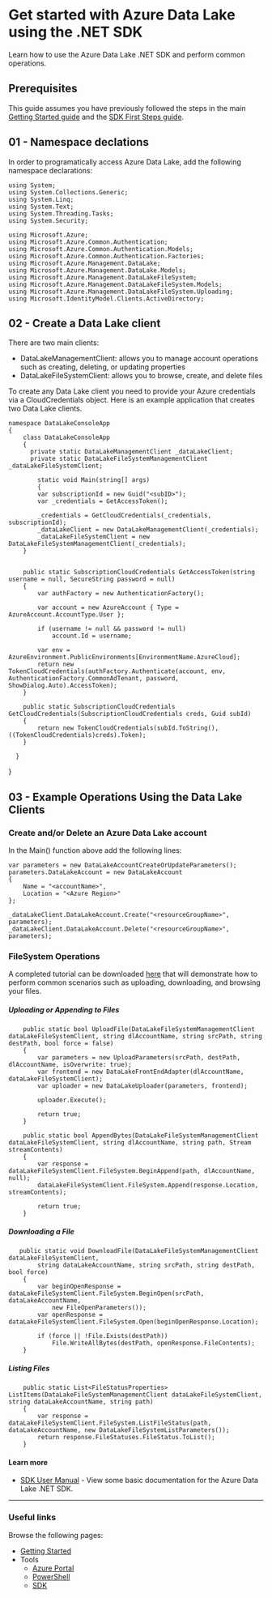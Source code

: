 # Get started with Azure Data Lake using the .NET SDK 

Learn how to use the Azure Data Lake .NET SDK and perform common operations.  

## Prerequisites

This guide assumes you have previously followed the steps in the main [Getting Started guide](../GettingStarted.md) and the [SDK First Steps guide](FirstSteps.md).

## 01 - Namespace declations
In order to programatically access Azure Data Lake, add the following namespace declarations:

    using System;
    using System.Collections.Generic;
    using System.Linq;
    using System.Text;
    using System.Threading.Tasks;
    using System.Security;
    
    using Microsoft.Azure;
    using Microsoft.Azure.Common.Authentication;
    using Microsoft.Azure.Common.Authentication.Models;
    using Microsoft.Azure.Common.Authentication.Factories;
    using Microsoft.Azure.Management.DataLake;
    using Microsoft.Azure.Management.DataLake.Models;
    using Microsoft.Azure.Management.DataLakeFileSystem;
    using Microsoft.Azure.Management.DataLakeFileSystem.Models;
    using Microsoft.Azure.Management.DataLakeFileSystem.Uploading;
    using Microsoft.IdentityModel.Clients.ActiveDirectory;

## 02 - Create a Data Lake client

There are two main clients:
* DataLakeManagementClient: allows you to manage account operations such as creating, deleting, or updating properties
* DataLakeFileSystemClient: allows you to browse, create, and delete files

To create any Data Lake client you need to provide your Azure credentials via a CloudCredentials object.  Here is an example application that creates two Data Lake clients.

    namespace DataLakeConsoleApp
    {
        class DataLakeConsoleApp
        {
          private static DataLakeManagementClient _dataLakeClient;
          private static DataLakeFileSystemManagementClient _dataLakeFileSystemClient;
          
	        static void Main(string[] args)
	        {
		    var subscriptionId = new Guid("<subID>");
		    var _credentials = GetAccessToken();

		    _credentials = GetCloudCredentials(_credentials, subscriptionId);
		    _dataLakeClient = new DataLakeManagementClient(_credentials);
		    _dataLakeFileSystemClient = new DataLakeFileSystemManagementClient(_credentials);
		}
   

        public static SubscriptionCloudCredentials GetAccessToken(string username = null, SecureString password = null)
        {
            var authFactory = new AuthenticationFactory();

            var account = new AzureAccount { Type = AzureAccount.AccountType.User };

            if (username != null && password != null)
                account.Id = username;

            var env = AzureEnvironment.PublicEnvironments[EnvironmentName.AzureCloud];
            return new TokenCloudCredentials(authFactory.Authenticate(account, env, AuthenticationFactory.CommonAdTenant, password, ShowDialog.Auto).AccessToken);
        }

        public static SubscriptionCloudCredentials GetCloudCredentials(SubscriptionCloudCredentials creds, Guid subId)
        {
            return new TokenCloudCredentials(subId.ToString(), ((TokenCloudCredentials)creds).Token);
        }

      }
   }

## 03 - Example Operations Using the Data Lake Clients 

### Create and/or Delete an Azure Data Lake account

In the Main() function above add the following lines:

	var parameters = new DataLakeAccountCreateOrUpdateParameters();
	parameters.DataLakeAccount = new DataLakeAccount
	{
		Name = "<accountName>",
		Location = "<Azure Region>"
	};
	
	_dataLakeClient.DataLakeAccount.Create("<resourceGroupName>", parameters);
	_dataLakeClient.DataLakeAccount.Delete("<resourceGroupName>", parameters);

### FileSystem Operations

A completed tutorial can be downloaded [here](src/) that will demonstrate how to perform common scenarios such as uploading, downloading, and browsing your files.
            
##### Uploading or Appending to Files

        public static bool UploadFile(DataLakeFileSystemManagementClient dataLakeFileSystemClient, string dlAccountName, string srcPath, string destPath, bool force = false)
        {
            var parameters = new UploadParameters(srcPath, destPath, dlAccountName, isOverwrite: true);
            var frontend = new DataLakeFrontEndAdapter(dlAccountName, dataLakeFileSystemClient);
            var uploader = new DataLakeUploader(parameters, frontend);

            uploader.Execute();

            return true;
        }

        public static bool AppendBytes(DataLakeFileSystemManagementClient dataLakeFileSystemClient, string dlAccountName, string path, Stream streamContents)
        {
            var response = dataLakeFileSystemClient.FileSystem.BeginAppend(path, dlAccountName, null);
            dataLakeFileSystemClient.FileSystem.Append(response.Location, streamContents);

            return true;
        }
    
##### Downloading a File

       public static void DownloadFile(DataLakeFileSystemManagementClient dataLakeFileSystemClient,
            string dataLakeAccountName, string srcPath, string destPath, bool force)
        {
            var beginOpenResponse = dataLakeFileSystemClient.FileSystem.BeginOpen(srcPath, dataLakeAccountName,
                new FileOpenParameters());
            var openResponse = dataLakeFileSystemClient.FileSystem.Open(beginOpenResponse.Location);

            if (force || !File.Exists(destPath))
                File.WriteAllBytes(destPath, openResponse.FileContents);
        }

##### Listing Files

        public static List<FileStatusProperties> ListItems(DataLakeFileSystemManagementClient dataLakeFileSystemClient, string dataLakeAccountName, string path)
        {
            var response = dataLakeFileSystemClient.FileSystem.ListFileStatus(path, dataLakeAccountName, new DataLakeFileSystemListParameters());
            return response.FileStatuses.FileStatus.ToList();
        }

#### Learn more
* [SDK User Manual](UserManual.md) - View some basic documentation for the Azure Data Lake .NET SDK.

------------

### Useful links

Browse the following pages:

* [Getting Started](../GettingStarted.md)
* Tools
    * [Azure Portal](../AzurePortal/FirstSteps.md)
    * [PowerShell](../PowerShell/FirstSteps.md)
    * [SDK](../SDK/FirstSteps.md)

